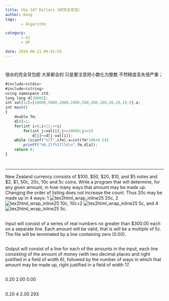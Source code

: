 ```yaml
---
title: UVa 147 Dollars（DP完全背包）
author: Deng
tags: 
       - Algorithm

category: 
       - OJ
       - DP

date: 2014-08-21 09:42:53
---
```

#

很水的完全背包题 大家都会的 只是要注意把小数化为整数 不然精度丢失很严重；

```js 
#include<cstdio>
#include<cstring>
using namespace std;
long long d[30005];
int val[12]={10000,5000,2000,1000,500,200,100,50,20,10,5},a;
int main()
{
    double fm;
    d[0]=1;
    for(int i=0;i<11;++i)
        for(int j=val[i];j<=30000;j+=5)
            d[j]+=d[j-val[i]];
    while (scanf("%lf",&fm),a=int(fm*100+0.5))
        printf("%6.2lf%17lld\n",fm,d[a]);
    return 0;
}
```

#

****

New Zealand currency consists of $100, $50, $20, $10, and $5 notes and $2, $1, 50c, 20c, 10c and 5c coins. Write a program that will determine, for any given amount, in how many ways that amount may be made up. Changing the order of listing does not increase the count. Thus 20c may be made up in 4 ways: 1 ![tex2html_wrap_inline25](../images/dge.org-external-1-147img1.gif.png) 20c, 2 ![tex2html_wrap_inline25](../images/dge.org-external-1-147img1.gif.png) 10c, 10c+2 ![tex2html_wrap_inline25](../images/dge.org-external-1-147img1.gif.png) 5c, and 4 ![tex2html_wrap_inline25](../images/dge.org-external-1-147img1.gif.png) 5c.

##

Input will consist of a series of real numbers no greater than $300.00 each on a separate line. Each amount will be valid, that is will be a multiple of 5c. The file will be terminated by a line containing zero (0.00).

##

Output will consist of a line for each of the amounts in the input, each line consisting of the amount of money (with two decimal places and right justified in a field of width 6), followed by the number of ways in which that amount may be made up, right justified in a field of width 17.

##

0.20 2.00 0.00

##

0.20 4 2.00 293

﻿﻿